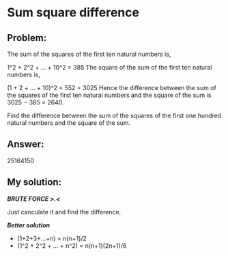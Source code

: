 # **Sum square difference**
## Problem:
The sum of the squares of the first ten natural numbers is,

1^2 + 2^2 + ... + 10^2 = 385
The square of the sum of the first ten natural numbers is,

(1 + 2 + ... + 10)^2 = 552 = 3025
Hence the difference between the sum of the squares of the first ten natural numbers and the square of the sum is 3025 − 385 = 2640.

Find the difference between the sum of the squares of the first one hundred natural numbers and the square of the sum.

## Answer:
25164150

## My solution: 
***BRUTE FORCE >.<***

Just canculate it and find the difference.

***Better solution***

- (1+2+3+...+n) = n(n+1)/2
- (1^2 + 2^2 + ... + n^2) = n(n+1)(2n+1)/6 